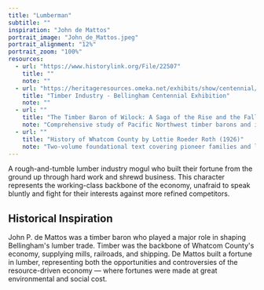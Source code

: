 ```yaml
---
title: "Lumberman"
subtitle: ""
inspiration: "John de Mattos"
portrait_image: "John_de_Mattos.jpeg"
portrait_alignment: "12%"
portrait_zoom: "100%"
resources:
  - url: "https://www.historylink.org/File/22507"
    title: ""
    note: ""
  - url: "https://heritageresources.omeka.net/exhibits/show/centennial/industry/timber"
    title: "Timber Industry - Bellingham Centennial Exhibition"
    note: ""
  - url: ""
    title: "The Timber Baron of Wilock: A Saga of the Rise and the Fall of the Timber Industry by Wayne W. Galvin, James Backman"
    note: "Comprehensive study of Pacific Northwest timber barons and industry practices"
  - url: ""
    title: "History of Whatcom County by Lottie Roeder Roth (1926)"
    note: "Two-volume foundational text covering pioneer families and lumber industry development"
---
```


A rough-and-tumble lumber industry mogul who built their fortune from the ground up through hard work and shrewd business. This character represents the working-class backbone of the economy, unafraid to speak bluntly and fight for their interests against more refined competitors.

## Historical Inspiration

John P. de Mattos was a timber baron who played a major role in shaping Bellingham's lumber trade. Timber was the backbone of Whatcom County's economy, supplying mills, railroads, and shipping. De Mattos built a fortune in lumber, representing both the opportunities and controversies of the resource-driven economy — where fortunes were made at great environmental and social cost.
